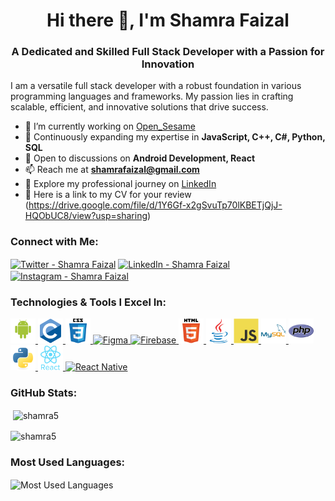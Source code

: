 <h1 align="center">Hi there 👋, I'm Shamra Faizal</h1>
<h3 align="center">A Dedicated and Skilled Full Stack Developer with a Passion for Innovation</h3>

I am a versatile full stack developer with a robust foundation in various programming languages and frameworks. My passion lies in crafting scalable, efficient, and innovative solutions that drive success.

- 🔭 I’m currently working on [Open_Sesame](https://github.com/Team-Kylix)
- 🌱 Continuously expanding my expertise in **JavaScript, C++, C#, Python, SQL**
- 💬 Open to discussions on **Android Development, React**
- 📫 Reach me at **shamrafaizal@gmail.com**
- 📄 Explore my professional journey on [LinkedIn](https://www.linkedin.com/in/shamra-faizal-5a21712a1)
- 📄 Here is a link to my CV for your review (https://drive.google.com/file/d/1Y6Gf-x2gSvuTp70lKBETjQjJ-HQObUC8/view?usp=sharing)

<h3 align="left">Connect with Me:</h3>
<p align="left">
<a href="https://twitter.com/shamra_faizal" target="blank"><img align="center" src="https://raw.githubusercontent.com/rahuldkjain/github-profile-readme-generator/master/src/images/icons/Social/twitter.svg" alt="Twitter - Shamra Faizal" height="30" width="40" /></a>
<a href="https://linkedin.com/in/shamra-faizal" target="blank"><img align="center" src="https://raw.githubusercontent.com/rahuldkjain/github-profile-readme-generator/master/src/images/icons/Social/linked-in-alt.svg" alt="LinkedIn - Shamra Faizal" height="30" width="40" /></a>
<a href="https://instagram.com/shamra__faizal" target="blank"><img align="center" src="https://raw.githubusercontent.com/rahuldkjain/github-profile-readme-generator/master/src/images/icons/Social/instagram.svg" alt="Instagram - Shamra Faizal" height="30" width="40" /></a>
</p>

<h3 align="left">Technologies & Tools I Excel In:</h3>
<p align="left">
  <a href="https://developer.android.com" target="_blank" rel="noreferrer">
    <img src="https://raw.githubusercontent.com/devicons/devicon/master/icons/android/android-original-wordmark.svg" alt="Android" width="40" height="40"/>
  </a> 
  <a href="https://www.cprogramming.com/" target="_blank" rel="noreferrer">
    <img src="https://raw.githubusercontent.com/devicons/devicon/master/icons/c/c-original.svg" alt="C Programming" width="40" height="40"/>
  </a>
  <a href="https://www.w3schools.com/css/" target="_blank" rel="noreferrer">
    <img src="https://raw.githubusercontent.com/devicons/devicon/master/icons/css3/css3-original-wordmark.svg" alt="CSS3" width="40" height="40"/>
  </a>
  <a href="https://www.figma.com/" target="_blank" rel="noreferrer">
    <img src="https://www.vectorlogo.zone/logos/figma/figma-icon.svg" alt="Figma" width="40" height="40"/>
  </a> 
  <a href="https://firebase.google.com/" target="_blank" rel="noreferrer">
    <img src="https://www.vectorlogo.zone/logos/firebase/firebase-icon.svg" alt="Firebase" width="40" height="40"/>
  </a> 
  <a href="https://www.w3.org/html/" target="_blank" rel="noreferrer">
    <img src="https://raw.githubusercontent.com/devicons/devicon/master/icons/html5/html5-original-wordmark.svg" alt="HTML5" width="40" height="40"/>
  </a>
  <a href="https://www.java.com" target="_blank" rel="noreferrer">
    <img src="https://raw.githubusercontent.com/devicons/devicon/master/icons/java/java-original.svg" alt="Java" width="40" height="40"/>
  </a>
  <a href="https://developer.mozilla.org/en-US/docs/Web/JavaScript" target="_blank" rel="noreferrer">
    <img src="https://raw.githubusercontent.com/devicons/devicon/master/icons/javascript/javascript-original.svg" alt="JavaScript" width="40" height="40"/>
  </a>
  <a href="https://www.mysql.com/" target="_blank" rel="noreferrer">
    <img src="https://raw.githubusercontent.com/devicons/devicon/master/icons/mysql/mysql-original-wordmark.svg" alt="MySQL" width="40" height="40"/>
  </a>
  <a href="https://www.php.net" target="_blank" rel="noreferrer">
    <img src="https://raw.githubusercontent.com/devicons/devicon/master/icons/php/php-original.svg" alt="PHP" width="40" height="40"/>
  </a>
  <a href="https://www.python.org" target="_blank" rel="noreferrer">
    <img src="https://raw.githubusercontent.com/devicons/devicon/master/icons/python/python-original.svg" alt="Python" width="40" height="40"/>
  </a>
  <a href="https://reactjs.org/" target="_blank" rel="noreferrer">
    <img src="https://raw.githubusercontent.com/devicons/devicon/master/icons/react/react-original-wordmark.svg" alt="React" width="40" height="40"/>
  </a>
  <a href="https://reactnative.dev/" target="_blank" rel="noreferrer">
    <img src="https://reactnative.dev/img/header_logo.svg" alt="React Native" width="40" height="40"/>
  </a>
</p>

<h3 align="left">GitHub Stats:</h3>
<p>&nbsp;<img align="center" src="https://github-readme-stats.vercel.app/api?username=shamra5&show_icons=true&locale=en" alt="shamra5" /></p>

<p><img align="center" src="https://github-readme-streak-stats.herokuapp.com/?user=shamra5&" alt="shamra5" /></p>

<h3 align="left">Most Used Languages:</h3>
<p><img align="center" src="https://github-readme-stats.vercel.app/api/top-langs/?username=shamra5&layout=compact&theme=default" alt="Most Used Languages" /></p>
